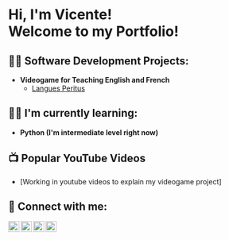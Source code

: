 <h1>Hi, I'm Vicente! <br/> Welcome to my Portfolio! </h1>

<h2>👨‍💻 Software Development Projects:</h2>

- <b>Videogame for Teaching English and French</b>
  - [Langues Peritus]([https://github.com/VicInf/Tesis])

<h2>👨‍🎓 I'm currently learning:</h2>

- <b>Python (I'm intermediate level right now)</b>

<h2>📺 Popular YouTube Videos</h2>

- [Working in youtube videos to explain my videogame project]


<h2> 🤳 Connect with me:</h2>

[<img align="left" alt="JoshMadakor | YouTube" width="22px" src="https://cdn.jsdelivr.net/npm/simple-icons@v3/icons/youtube.svg" />][youtube]
[<img align="left" alt="JoshMadakor | Twitter" width="22px" src="https://cdn.jsdelivr.net/npm/simple-icons@v3/icons/twitter.svg" />][twitter]
[<img align="left" alt="JoshMadakor | LinkedIn" width="22px" src="https://cdn.jsdelivr.net/npm/simple-icons@v3/icons/linkedin.svg" />][linkedin]
[<img align="left" alt="JoshMadakor | Instagram" width="22px" src="https://cdn.jsdelivr.net/npm/simple-icons@v3/icons/instagram.svg" />][instagram]

[twitter]: https://twitter.com/joshmadakor
[youtube]: https://www.youtube.com/c/joshmadakor
[instagram]: https://www.instagram.com/joshmadakor/
[linkedin]: https://linkedin.com/in/joshmadakor

<!--
**joshmadakor1/joshmadakor1** is a ✨ _special_ ✨ repository because its `README.md` (this file) appears on your GitHub profile.

Here are some ideas to get you started:

- 🔭 I’m currently working on ...
- 🌱 I’m currently learning ...
- 👯 I’m looking to collaborate on ...
- 🤔 I’m looking for help with ...
- 💬 Ask me about ...
- 📫 How to reach me: ...
- 😄 Pronouns: ...
- ⚡ Fun fact: ...
-->
